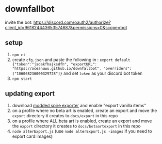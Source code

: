 # downfallbot
invite the bot: https://discord.com/oauth2/authorize?client_id=961824443653574687&permissions=0&scope=bot

## setup
1. `npm ci`
2. create `cfg.json` and paste the following in : `export default {"token":"jsdakfhajksdfh", "exportURL": "https://oceanuwu.github.io/downfallbot", "overriders": ["106068236000329728"]}` and set `token` as your discord bot token
3. `npm start`

## updating export
1. download [modded spire exporter](https://steamcommunity.com/sharedfiles/filedetails/?id=2069872611) and enable "export vanilla items"
2. on a profile where no beta art is enabled, create an export and move the `export` directory it creates to `docs/export` in this repo
3. on a profile where ALL beta art is enabled, create an export and move the `export` directory it creates to `docs/betaartexport` in this repo
4. `node alterExport.js` (use `node alterExport.js -images` if you need to export card images)